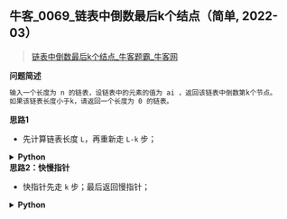 ## 牛客_0069_链表中倒数最后k个结点（简单, 2022-03）
<!--info
tags: [快慢指针]
source: 牛客
level: 简单
number: 0069
name: 链表中倒数最后k个结点
companies: []
-->

> [链表中倒数最后k个结点_牛客题霸_牛客网](https://www.nowcoder.com/practice/886370fe658f41b498d40fb34ae76ff9)

<summary><b>问题简述</b></summary>

```txt
输入一个长度为 n 的链表，设链表中的元素的值为 ai ，返回该链表中倒数第k个节点。
如果该链表长度小于k，请返回一个长度为 0 的链表。
```

<!-- 
<details><summary><b>详细描述</b></summary>

```txt
```

</details>
-->


<!-- <div align="center"><img src="../../../_assets/xxx.png" height="300" /></div> -->

<summary><b>思路1</b></summary>

- 先计算链表长度 `L`，再重新走 `L-k` 步；

<details><summary><b>Python</b></summary>

```python
class Solution:
    def FindKthToTail(self , pHead: ListNode, k: int) -> ListNode:
        
        L = 0
        cur = pHead
        while cur:
            cur = cur.next
            L += 1
        
        cur = pHead
        d = L - k
        while d and cur:
            cur = cur.next
            d -= 1
        
        return cur
```

</details>


<summary><b>思路2：快慢指针</b></summary>

- 快指针先走 `k` 步；最后返回慢指针；

<details><summary><b>Python</b></summary>

```python
class Solution:
    def FindKthToTail(self , pHead: ListNode, k: int) -> ListNode:
        
        f, s = pHead, pHead
        # 快指针先走 k 步
        for _ in range(k):
            if not f:
                return f
            f = f.next
        
        while f:
            f = f.next
            s = s.next
        
        return s
```

</details>